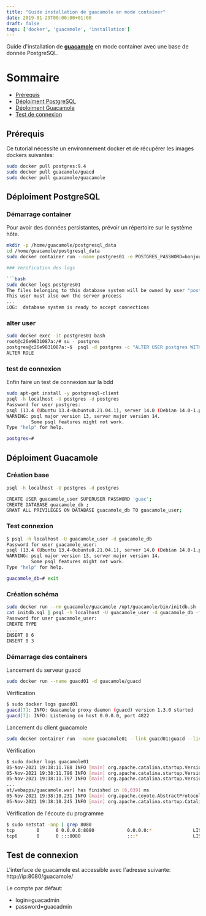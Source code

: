 ```yaml
---
title: "Guide installation de guacamole en mode container"
date: 2019-01-29T00:00:00+01:00
draft: false
tags: ['docker', 'guacamole', 'installation']
---
```


Guide d'installation de **[guacamole](https://guacamole.apache.org/)** en mode container avec une base de donnée PostgreSQL.

# Sommaire

* [Prérequis](#prerequis)
* [Déploiment PostgreSQL](#deploiment-postgresql)
* [Déploiment Guacamole](#deploiment-guacamole)
* [Test de connexion](#test-de-connexion)

## Prérequis

Ce tutorial nécessite un environnement docker et de récupérer les images dockers suivantes:

```bash
sudo docker pull postgres:9.4
sudo docker pull guacamole/guacd
sudo docker pull guacamole/guacamole
```

## Déploiment PostgreSQL

### Démarrage container

Pour avoir des données persistantes, prévoir un répertoire sur le système hôte.

```bash
mkdir -p /home/guacamole/postgresql_data
cd /home/guacamole/postgresql_data
sudo docker container run --name postgres01 -e POSTGRES_PASSWORD=bonjour -d -p 5432:5432 -v $PWD/postgresql_data:/var/lib/postgresql/data  postgres

### Vérification des logs

```bash
sudo docker logs postgres01
The files belonging to this database system will be owned by user "postgres".
This user must also own the server process
...
LOG:  database system is ready to accept connections
```

### alter user 

```bash
sudo docker exec -it postgres01 bash
root@c26e9831087a:/# su - postgres
postgres@c26e9831087a:~$  psql -d postgres -c "ALTER USER postgres WITH PASSWORD 'bonjour';"
ALTER ROLE
```

### test de connexion

Enfin faire un test de connexion sur la bdd 

```bash
sudo apt-get install -y postgresql-client
psql -h localhost -U postgres -d postgres
Password for user postgres: 
psql (13.4 (Ubuntu 13.4-0ubuntu0.21.04.1), server 14.0 (Debian 14.0-1.pgdg110+1))
WARNING: psql major version 13, server major version 14.
         Some psql features might not work.
Type "help" for help.

postgres=#
```

## Déploiment Guacamole

### Création base

```bash
psql -h localhost -U postgres -d postgres

CREATE USER guacamole_user SUPERUSER PASSWORD 'guac';
CREATE DATABASE guacamole_db ;
GRANT ALL PRIVILEGES ON DATABASE guacamole_db TO guacamole_user;
```

### Test connexion

```bash
$ psql -h localhost -U guacamole_user -d guacamole_db
Password for user guacamole_user: 
psql (13.4 (Ubuntu 13.4-0ubuntu0.21.04.1), server 14.0 (Debian 14.0-1.pgdg110+1))
WARNING: psql major version 13, server major version 14.
         Some psql features might not work.
Type "help" for help.

guacamole_db=# exit
```

### Création schéma

```bash
sudo docker run --rm guacamole/guacamole /opt/guacamole/bin/initdb.sh --postgres > initdb.sql
cat initdb.sql | psql -h localhost -U guacamole_user -d guacamole_db -f -
Password for user guacamole_user: 
CREATE TYPE
....
INSERT 0 6
INSERT 0 3
```

### Démarrage des containers

Lancement du serveur guacd

```bash
sudo docker run --name guacd01 -d guacamole/guacd
```

Vérification

```bash
$ sudo docker logs guacd01
guacd[7]: INFO:	Guacamole proxy daemon (guacd) version 1.3.0 started
guacd[7]: INFO:	Listening on host 0.0.0.0, port 4822
```

Lancement du client guacamole

```bash
sudo docker container run --name guacamole01 --link guacd01:guacd --link postgres01:postgres -e POSTGRES_DATABASE=guacamole_db -e POSTGRES_USER=guacamole_user -e POSTGRES_PASSWORD=guac -d -p 8080:8080 guacamole/guacamole
```

Vérification

```bash
$ sudo docker logs guacamole01
05-Nov-2021 19:38:11.788 INFO [main] org.apache.catalina.startup.VersionLoggerListener.log Server version name:   Apache Tomcat/8.5.72
05-Nov-2021 19:38:11.796 INFO [main] org.apache.catalina.startup.VersionLoggerListener.log Server built:          Oct 1 2021 15:15:33 UTC
05-Nov-2021 19:38:11.797 INFO [main] org.apache.catalina.startup.VersionLoggerListener.log Server version number: 8.5.72.0
...
at/webapps/guacamole.war] has finished in [6,039] ms
05-Nov-2021 19:38:18.231 INFO [main] org.apache.coyote.AbstractProtocol.start Starting ProtocolHandler ["http-nio-8080"]
05-Nov-2021 19:38:18.245 INFO [main] org.apache.catalina.startup.Catalina.start Server startup in 6168 ms
```

Vérification de l'écoute du programme

```bash
$ sudo netstat -anp | grep 8080
tcp        0      0 0.0.0.0:8080            0.0.0.0:*               LISTEN      2275956/docker-prox 
tcp6       0      0 :::8080                 :::*                    LISTEN      2275964/docker-prox
```

## Test de connexion

L'interface de guacamole est accessible avec l'adresse suivante: http://ip:8080/guacamole/

Le compte par défaut:
- login=guacadmin
- password=guacadmin